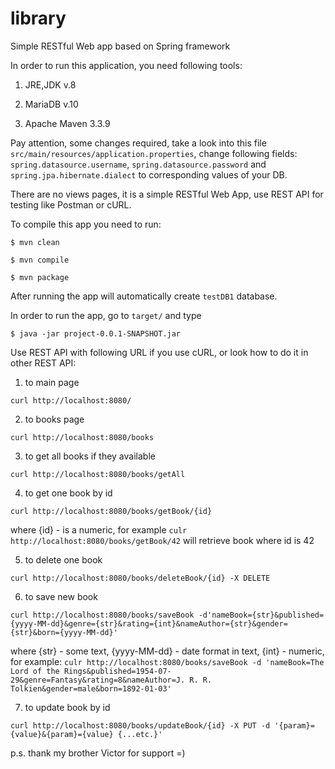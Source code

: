 # library

Simple RESTful Web app based on Spring framework

In order to run this application, you need following tools:

1) JRE,JDK v.8

2) MariaDB v.10
  
3) Apache Maven 3.3.9

Pay attention, some changes required, take a look into this file `src/main/resources/application.properties`, change following fields: `spring.datasource.username`, `spring.datasource.password` and `spring.jpa.hibernate.dialect` to corresponding values of your DB.

There are no views pages, it is a simple RESTful Web App, use REST API for testing like Postman or cURL.

To compile this app you need to run:

`$ mvn clean`

`$ mvn compile`

`$ mvn package`

After running the app will automatically create `testDB1` database.

In order to run the app, go to `target/` and type

`$ java -jar project-0.0.1-SNAPSHOT.jar`

Use REST API with following URL if you use cURL, or look how to do it in other REST API:

1. to main page

`curl http://localhost:8080/`

2. to books page

`curl http://localhost:8080/books`

3. to get all books if they available

`curl http://localhost:8080/books/getAll`

4. to get one book by id

`curl http://localhost:8080/books/getBook/{id}`

where {id} - is a numeric, for example `culr http://localhost:8080/books/getBook/42`  will retrieve book where id is 42

5. to delete one book

`curl http://localhost:8080/books/deleteBook/{id} -X DELETE`

6. to save new book

`curl http://localhost:8080/books/saveBook -d'nameBook={str}&published={yyyy-MM-dd}&genre={str}&rating={int}&nameAuthor={str}&gender={str}&born={yyyy-MM-dd}'`

where {str} - some text, {yyyy-MM-dd} - date format in text, {int} - numeric, for example: `culr http://localhost:8080/books/saveBook -d 'nameBook=The Lord of the Rings&published=1954-07-29&genre=Fantasy&rating=8&nameAuthor=J. R. R. Tolkien&gender=male&born=1892-01-03'`

7. to update book by id

`curl http://localhost:8080/books/updateBook/{id} -X PUT -d '{param}={value}&{param}={value} {...etc.}'`


p.s. thank my brother Victor for support =) 
